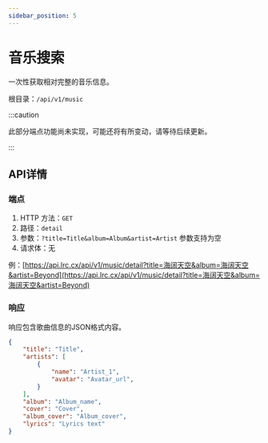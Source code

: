 ```yaml
---
sidebar_position: 5
---
```


# 音乐搜索

一次性获取相对完整的音乐信息。

根目录：`/api/v1/music`

:::caution

此部分端点功能尚未实现，可能还将有所变动，请等待后续更新。

:::

## API详情

### 端点

1. HTTP 方法：`GET`
2. 路径：`detail`
3. 参数：`?title=Title&album=Album&artist=Artist`  参数支持为空
4. 请求体：无

例：[https://api.lrc.cx/api/v1/music/detail?title=海阔天空&album=海阔天空&artist=Beyond](https://api.lrc.cx/api/v1/music/detail?title=海阔天空&album=海阔天空&artist=Beyond)

### 响应

响应包含歌曲信息的JSON格式内容。

```json
{
    "title": "Title",
    "artists": [
        {
            "name": "Artist_1",
            "avatar": "Avatar_url",
        }
    ],
    "album": "Album_name",
    "cover": "Cover",
    "album_cover": "Album_cover",
    "lyrics": "Lyrics text"
}
```
